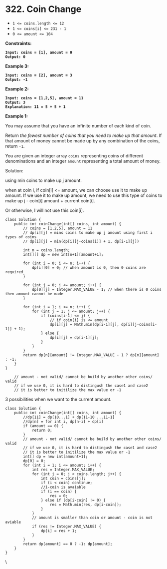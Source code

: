 # 322. Coin Change

* `1 <= coins.length <= 12`
* `1 <= coins[i] <= 231 - 1`
* `0 <= amount <= 104`

**Constraints:**

&#x20;

<pre><code><strong>Input: coins = [1], amount = 0
</strong><strong>Output: 0
</strong></code></pre>

**Example 3:**

<pre><code><strong>Input: coins = [2], amount = 3
</strong><strong>Output: -1
</strong></code></pre>

**Example 2:**

<pre><code><strong>Input: coins = [1,2,5], amount = 11
</strong><strong>Output: 3
</strong><strong>Explanation: 11 = 5 + 5 + 1
</strong></code></pre>

**Example 1:**

&#x20;

You may assume that you have an infinite number of each kind of coin.

Return _the fewest number of coins that you need to make up that amount_. If that amount of money cannot be made up by any combination of the coins, return `-1`.

You are given an integer array `coins` representing coins of different denominations and an integer `amount` representing a total amount of money.



Solution:&#x20;

using min coins to make up j amount.

when at coin i, if coin\[i] <= amount, we can choose use it to make up amount. If we use it to make up amount, we need to use this type of coins to make up j - coin\[i] amount + current coin\[i].&#x20;

Or otherwise, I will not use this coin\[i].

```
class Solution {
    public int coinChange(int[] coins, int amount) {
        // coins = [1,2,5], amount = 11
        // dp[i][j] = mins coins to make up j amount using first i types of coins
        // dp[i][j] = min(dp[i][j-coins(i)] + 1, dp[i-1][j])

        int n = coins.length;
        int[][] dp = new int[n+1][amount+1];

        for (int i = 0; i <= n; i++) {
            dp[i][0] = 0; // when amount is 0, then 0 coins are required
        }

        for (int j = 0; j <= amount; j++) {
            dp[0][j] = Integer.MAX_VALUE - 1; // when there is 0 coins then amount cannot be made
        }

        for (int i = 1; i <= n; i++) {
            for (int j = 1; j <= amount; j++) {
                if (coins[i-1] <= j) {
                    // if coin[i] is <= amount
                    dp[i][j] = Math.min(dp[i-1][j], dp[i][j-coins[i-1]] + 1);
                } else {
                    dp[i][j] = dp[i-1][j];
                }
            }
        }
        return dp[n][amount] != Integer.MAX_VALUE - 1 ? dp[n][amount] : -1;
    }
}
```

```
    // amount - not valid/ cannot be build by another other coins/ valid
    // if we use 0, it is hard to distingush the case1 and case2
    // it is better to initilize the max value or -1
```

3 possibilities when we want to the current amount.

```
class Solution {
    public int coinChange(int[] coins, int amount) {
        //dp[11] = dp[10...1] + dp[11-10 ...11-1]
        //dp[n] = for int i, dp[n-i] + dp[i] 
        if (amount == 0) {
            return 0;
        }
        // amount - not valid/ cannot be build by another other coins/ valid
        // if we use 0, it is hard to distingush the case1 and case2
        // it is better to initilize the max value or -1
        int[] dp = new int[amount+1];
        dp[0] = 0;
        for (int i = 1; i <= amount; i++) {
            int res = Integer.MAX_VALUE;
            for (int j = 0; j < coins.length; j++) {
                int coin = coins[j];
                if (i < coin) continue;
                //i-coin is avaiable
                if (i == coin) {
                    res = 0;
                } else if (dp[i-coin] != 0) {
                    res = Math.min(res, dp[i-coin]);
                }
            }
            // amount is smaller than coin or amount - coin is not aviable
            if (res != Integer.MAX_VALUE) {
                dp[i] = res + 1;
            }
        }
        return dp[amount] == 0 ? -1: dp[amount];
    }
}
```

\
